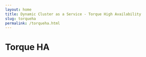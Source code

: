 ```yaml
---
layout: home
title: Dynamic Cluster as a Service - Torque High Availability
slug: torqueha
permalink: /torqueha.html
---
```

# Torque HA

